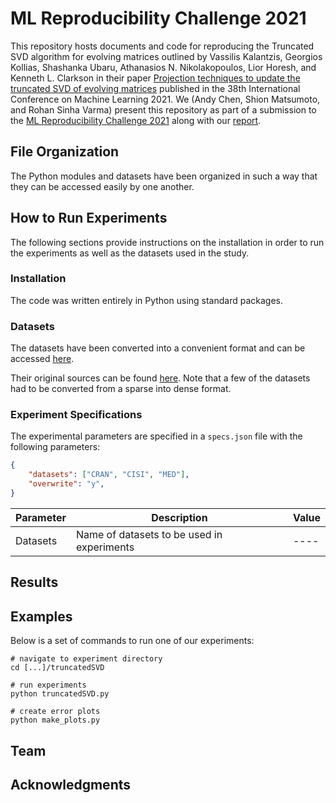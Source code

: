 # ML Reproducibility Challenge 2021

This repository hosts documents and code for reproducing the Truncated SVD algorithm for evolving matrices outlined by Vassilis Kalantzis, Georgios Kollias, Shashanka Ubaru, Athanasios N. Nikolakopoulos, Lior Horesh, and Kenneth L. Clarkson in their paper [Projection techniques to update the truncated SVD of evolving matrices](http://proceedings.mlr.press/v139/kalantzis21a/kalantzis21a.pdf) published in the 38th International Conference on Machine Learning 2021.
We (Andy Chen, Shion Matsumoto, and Rohan Sinha Varma) present this repository as part of a submission to the [ML Reproducibility Challenge 2021](https://paperswithcode.com/rc2021) along with our [report]().

## File Organization

The Python modules and datasets have been organized in such a way that they can be accessed easily by one another.

## How to Run Experiments

The following sections provide instructions on the installation in order to run the experiments as well as the datasets used in the study.

### Installation

The code was written entirely in Python using standard packages.

### Datasets

The datasets have been converted into a convenient format and can be accessed [here]().

Their original sources can be found [here](). Note that a few of the datasets had to be converted from a sparse into dense format.

### Experiment Specifications

The experimental parameters are specified in a `specs.json` file with the following parameters:

```json
{
    "datasets": ["CRAN", "CISI", "MED"],
    "overwrite": "y",
}
```

| Parameter | Description                                | Value |
| --------- | ------------------------------------------ | ----- |
| Datasets  | Name of datasets to be used in experiments | ----  |

## Results



## Examples

Below is a set of commands to run one of our experiments:

```
# navigate to experiment directory
cd [...]/truncatedSVD

# run experiments
python truncatedSVD.py

# create error plots
python make_plots.py
```

## Team


## Acknowledgments
